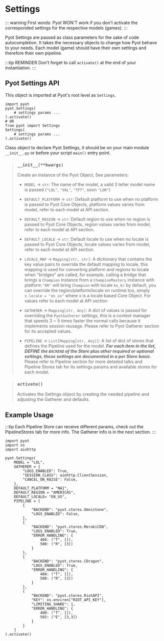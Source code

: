 # Settings

::: warning
First words: Pyot WON'T work if you don't activate the corresponded settings for the respective models (games).
:::

Pyot Settings are passed as class parameters for the sake of code autocompletion. It takes the necessary objects to change how Pyot behave to your needs. Each model (game) should have their own settings and therefore their own pipeline.

:::tip REMINDER
Don't forget to call `activate()` at the end of your instantiation.
:::

## Pyot Settings API

This object is imported at Pyot's root level as `Settings`.
```python{1,6}
import pyot
pyot.Settings(
    # settings params ...
).activate()
# OR
from pyot import Settings
Settings(
    # settings params ...
).activate()
```

Class object to declare Pyot Settings, it should be on your main module `__init__.py` or before your script `main()` entry point.

> ### `__init__(**kwargs)`
> Create an instance of the Pyot Object, See parameters:
> - `MODEL` <Badge text="param" type="warning" vertical="middle"/> -> `str`: The name of the model, a valid 3 letter model name is passed (`"LOL"`, `"VAL"`, `"TFT"`, soon `"LOR"`)
>
> - `DEFAULT_PLATFORM` <Badge text="param" type="warning" vertical="middle"/> -> `str`: Default platform to use when no platform is passed to Pyot Core Objects, platform values varies from model, refer to each model at API section.
>
> - `DEFAULT_REGION` <Badge text="param" type="warning" vertical="middle"/> -> `str`: Default region to use when no region is passed to Pyot Core Objects, region values varies from model, refer to each model at API section.
>
> - `DEFAULT_LOCALE` <Badge text="param" type="warning" vertical="middle"/> -> `str`: Default locale to use when no locale is passed to Pyot Core Objects, locale values varies from model, refer to each model at API section.
>
> - `LOCALE_MAP` <Badge text="param" type="warning" vertical="middle"/> -> `Mapping[str, str]`: A dictionary that contains the key value pairs to override the default mapping to locale, this mapping is used for converting platform and regions to locale when "bridges" are called, for example, calling a bridge that brings a `Champion` instance from a `ChampionMastery` instance with platform `"KR"` will bring `Champion` with locale `ko_kr` by default, you can override the region/platform/locale on runtime too, simply `x.locale = "en_us"` where x is a locale based Core Object. For values refer to each model at API section
>
> - `GATHERER` <Badge text="param" type="warning" vertical="middle"/> -> `Mapping[str, Any]`: A dict of values is passed for overriding the `PyotGatherer` settings, this is a context manager that speeds 3 ~ 5 times faster the normal calls because it implements session reusage. Please refer to Pyot Gatherer section for its accepted values.
>
> - `PIPELINE` <Badge text="param" type="warning" vertical="middle"/> -> `List[Mapping[str, Any]]`: A list of dict of stores that defines the Pipeline used for the model. **_For each item in the list, DEFINE the `BACKEND` of the Store plus other required or optional settings, these settings are documented in a per Store basic_**. Please refer to Pipeline section for more detailed talks and Pipeline Stores tab for its settings params and available stores for each model.

> ### `activate()` <Badge text="function" type="error" vertical="middle"/>
> Activates the Settings object by creating the needed pipeline and adjusting the Gatherer and defaults.

## Example Usage
:::tip
Each Pipeline Store can receive different params, check out the PipelineStores tab for more info.
The Gatherer info is in the next section.
:::
```python{5,6,7,12,13,14,15,17,21,29,37,38,46}
import pyot
import os
import aiohttp

pyot.Settings(
    MODEL = "LOL",
    GATHERER = {
        "LOGS_ENABLED": True,
        "SESSION_CLASS": aiohttp.ClientSession,
        "CANCEL_ON_RAISE": False,
    },
    DEFAULT_PLATFORM = "NA1",
    DEFAULT_REGION = "AMERICAS",
    DEFAULT_LOCALE= "EN_US",
    PIPELINE = [
        {
            "BACKEND": "pyot.stores.Omnistone",
            "LOGS_ENABLED": False,
        },
        {
            "BACKEND": "pyot.stores.MerakiCDN",
            "LOGS_ENABLED": True,
            "ERROR_HANDLING": {
                404: ("T", []),
                500: ("R", [3])
            }
        },
        {
            "BACKEND": "pyot.stores.CDragon",
            "LOGS_ENABLED": True,
            "ERROR_HANDLING": {
                404: ("T", []),
                500: ("R", [3])
            }
        },
        {
            "BACKEND": "pyot.stores.RiotAPI",
            "KEY": os.environ["RIOT_API_KEY"],
            "LIMITING_SHARE": 1,
            "ERROR_HANDLING": {
                400: ("T", []),
                503: ("E", [3,3])
            }
        }
    ]
).activate()
```